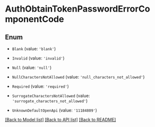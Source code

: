 # AuthObtainTokenPasswordErrorComponentCode


## Enum

* `Blank` (value: `'blank'`)

* `Invalid` (value: `'invalid'`)

* `Null` (value: `'null'`)

* `NullCharactersNotAllowed` (value: `'null_characters_not_allowed'`)

* `Required` (value: `'required'`)

* `SurrogateCharactersNotAllowed` (value: `'surrogate_characters_not_allowed'`)

* `UnknownDefaultOpenApi` (value: `'11184809'`)

[[Back to Model list]](../README.md#documentation-for-models) [[Back to API list]](../README.md#documentation-for-api-endpoints) [[Back to README]](../README.md)

